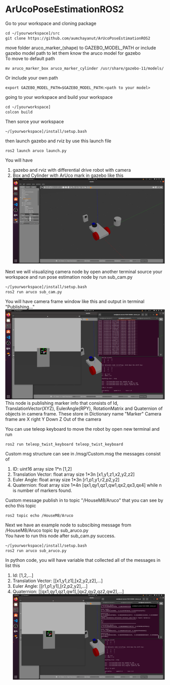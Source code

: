 # ArUcoPoseEstimationROS2
Go to your workspace and cloning package
```
cd ~/[yourworkspace]/src
git clone https://github.com/aumchayanut/ArUcoPoseEstimationROS2
```
move folder aruco_marker_(shape) to GAZEBO_MODEL_PATH or include gazebo model path to let them know the aruco model for gazebo    
To move to default path
```
mv aruco_marker_box aruco_marker_cylinder /usr/share/gazebo-11/models/
```
Or include your own path
```
export GAZEBO_MODEL_PATH=$GAZEBO_MODEL_PATH:<path to your model>
```
going to your workspace and build your workspace
```
cd ~/[yourworkspace]
colcon build
```
Then sorce your workspace
```
~/[yourworkspace]/install/setup.bash
```
then launch gazebo and rviz by use this launch file
```
ros2 launch aruco launch.py
```
You will have 
1. gazebo and rviz with differential drive robot with camera
2. Box and Cylinder with ArUco mark in gazebo
like this
![ArUcoPoseEstimationROS2](GazeboExample.png)
    
Next we will visualizing camera node by open another terminal source your workspace and run pose estimation node by run sub_cam.py
```
~/[yourworkspace]/install/setup.bash
ros2 run aruco sub_cam.py
```
You will have camera frame window like this and output in terminal "Publishing..."
![ArUcoPoseEstimationROS2](OpenCameraExample.png)
 This node is publishing marker info that consists of Id, TranslationVector(XYZ), EulerAngle(RPY), RotationMatrix and Quaternion of objects in camera frame.
 These store in Dictionary name "Marker"
 Camera frame are X right Y Down Z Out of the camera
    
 You can use teleop keyboard to move the robot by open new terminal and run
 ```
 ros2 run teleop_twist_keyboard teleop_twist_keyboard
```
    
Custom msg structure can see in /msg/Custom.msg the messages consist of
1. ID: uint16 array size 1*n [1,2]
2. Translation Vector: float array size 1*3n [x1,y1,z1,x2,y2,z2]
3. Euler Angle: float array size 1*3n [r1,p1,y1,r2,p2,y2]
4. Quaternion: float array size 1*4n [qx1,qy1,qz1,qw1,qx2,qx3,qx4]
while n is number of markers found.

Custom message publish in to topic "/HouseM8/Aruco" that you can see by echo this topic
```
ros2 topic echo /HouseM8/Aruco
```
Next we have an example node to subscibing message from /HouseM8/Aruco topic by sub_aruco.py    
You have to run this node after sub_cam.py success.    
```
~/[yourworkspace]/install/setup.bash
ros2 run aruco sub_aruco.py
```
In python code, you will have variable that collected all of the messages in list this
1. Id: [1,2,...]
2. Translation Vector: [[x1,y1,z1],[x2,y2,z2],...]
3. Euler Angle: [[r1,p1,y1],[r2,p2,y2],...]
4. Quaternion: [[qx1,qy1,qz1,qw1],[qx2,qy2,qz2,qw2],...]
![ArUcoPoseEstimationROS2](SubScribeAruco.png)

